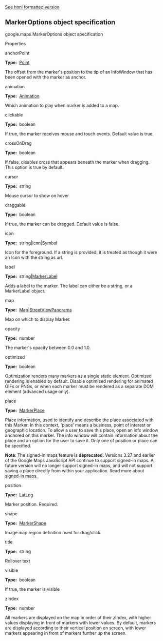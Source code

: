[See html formatted version](https://huasofoundries.github.io/google-maps-documentation/MarkerOptions.html)


MarkerOptions object specification
----------------------------------

google.maps.MarkerOptions object specification

Properties

anchorPoint

**Type:**  [Point](https://github.com/amenadiel/google-maps-documentation/blob/master/docs/Point.md)

The offset from the marker's position to the tip of an InfoWindow that has been opened with the marker as anchor.

animation

**Type:**  [Animation](https://github.com/amenadiel/google-maps-documentation/blob/master/docs/Animation.md)

Which animation to play when marker is added to a map.

clickable

**Type:**  boolean

If true, the marker receives mouse and touch events. Default value is true.

crossOnDrag

**Type:**  boolean

If false, disables cross that appears beneath the marker when dragging. This option is true by default.

cursor

**Type:**  string

Mouse cursor to show on hover

draggable

**Type:**  boolean

If true, the marker can be dragged. Default value is false.

icon

**Type:**  string|[Icon](https://github.com/amenadiel/google-maps-documentation/blob/master/docs/Icon.md)|[Symbol](https://github.com/amenadiel/google-maps-documentation/blob/master/docs/Symbol.md)

Icon for the foreground. If a string is provided, it is treated as though it were an Icon with the string as url.

label

**Type:**  string|[MarkerLabel](https://github.com/amenadiel/google-maps-documentation/blob/master/docs/MarkerLabel.md)

Adds a label to the marker. The label can either be a string, or a MarkerLabel object.

map

**Type:**  [Map](https://github.com/amenadiel/google-maps-documentation/blob/master/docs/Map.md)|[StreetViewPanorama](https://github.com/amenadiel/google-maps-documentation/blob/master/docs/StreetViewPanorama.md)

Map on which to display Marker.

opacity

**Type:**  number

The marker's opacity between 0.0 and 1.0.

optimized

**Type:**  boolean

Optimization renders many markers as a single static element. Optimized rendering is enabled by default. Disable optimized rendering for animated GIFs or PNGs, or when each marker must be rendered as a separate DOM element (advanced usage only).

place

**Type:**  [MarkerPlace](https://github.com/amenadiel/google-maps-documentation/blob/master/docs/MarkerPlace.md)

Place information, used to identify and describe the place associated with this Marker. In this context, 'place' means a business, point of interest or geographic location. To allow a user to save this place, open an info window anchored on this marker. The info window will contain information about the place and an option for the user to save it. Only one of position or place can be specified.

**Note**: The signed-in maps feature is **deprecated**. Versions 3.27 and earlier of the Google Maps JavaScript API continue to support signed-in maps. A future version will no longer support signed-in maps, and will not support saving a place directly from within your application. Read more about [signed-in maps](https://developers.google.com/maps/documentation/javascript/signedin).

position

**Type:**  [LatLng](https://github.com/amenadiel/google-maps-documentation/blob/master/docs/LatLng.md)

Marker position. Required.

shape

**Type:**  [MarkerShape](https://github.com/amenadiel/google-maps-documentation/blob/master/docs/MarkerShape.md)

Image map region definition used for drag/click.

title

**Type:**  string

Rollover text

visible

**Type:**  boolean

If true, the marker is visible

zIndex

**Type:**  number

All markers are displayed on the map in order of their zIndex, with higher values displaying in front of markers with lower values. By default, markers are displayed according to their vertical position on screen, with lower markers appearing in front of markers further up the screen.